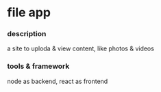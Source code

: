 # file app
### description
a site to uploda & view content, like photos & videos
### tools & framework
node as backend, react as frontend
